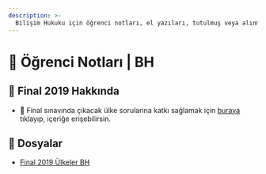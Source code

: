 ```yaml
---
description: >-
  Bilişim Hukuku için öğrenci notları, el yazıları, tutulmuş veya alınmış notlar
---
```


# 📕 Öğrenci Notları \| BH

## 📅 Final 2019 Hakkında

- 🤝 Final sınavında çıkacak ülke sorularına katkı sağlamak için [buraya](https://docs.google.com/document/d/1qPsto1GGJmo7l1pdxBSqlc6bRQXB6aOwTsC_-DpPlIA/edit) tıklayıp, içeriğe erişebilirsin.

## 📂 Dosyalar

<!--YPackage.YGitbookIntegration-tarafından-otomatik-oluşturulmuştur-->

- [Final 2019 Ülkeler BH](Final%202019%20%C3%9Clkeler%20BH.pdf)

<!--YPackage.YGitbookIntegration-tarafından-otomatik-oluşturulmuştur-->
